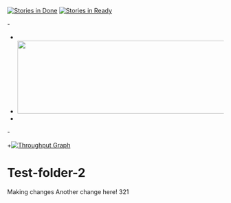 [![Stories in Done](https://badge.waffle.io/kellihsf/Test-folder-2.png?label=ready&title=Done)](https://waffle.io/kellihsf/Test-folder-2)
[![Stories in Ready](https://badge.waffle.io/kellihsf/Test-folder-2.png?label=ready&title=Ready)](https://waffle.io/kellihsf/Test-folder-2)


-<p style="margin: 0">
 -  <a href="https://waffle.io/waffleio/waffle.io/metrics">
 -    <img width="520" height="170" src="http://graphs.waffle.io/waffleio/waffle.io/throughput.svg" />
 -  </a>
 -</p>
 +[![Throughput Graph](http://graphs.waffle.io/waffleio/waffle.io/throughput.svg)](https://waffle.io/waffleio/waffle.io/metrics)

# Test-folder-2
Making changes
Another change here!
321

